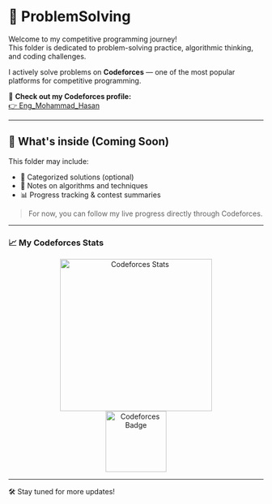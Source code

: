 # 🧠 ProblemSolving

Welcome to my competitive programming journey!  
This folder is dedicated to problem-solving practice, algorithmic thinking, and coding challenges.

I actively solve problems on **Codeforces** — one of the most popular platforms for competitive programming.

🔗 **Check out my Codeforces profile:**  
[👉 Eng_Mohammad_Hasan](https://codeforces.com/profile/Eng_Mohammad_Hasan)

---

## 📌 What's inside (Coming Soon)

This folder may include:
- 📁 Categorized solutions (optional)
- 📑 Notes on algorithms and techniques
- 📊 Progress tracking & contest summaries

> For now, you can follow my live progress directly through Codeforces.

---

### 📈 My Codeforces Stats

<p align="center">
  <a href="https://codeforces.com/profile/Eng_Mohammad_Hasan" target="_blank">
    <img src="https://codeforces-readme-stats.vercel.app/api/card?username=Eng_Mohammad_Hasan" alt="Codeforces Stats" width="300"/>
  </a>
  <br />
  <img src="https://codeforces-readme-stats.vercel.app/api/badge?username=Eng_Mohammad_Hasan" alt="Codeforces Badge" width="120"/>
</p>

---

🛠 Stay tuned for more updates!
